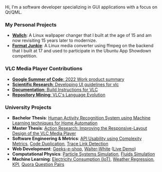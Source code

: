 Hi, I'm a software developer specializing in GUI applications with a focus on Qt/QML.

### My Personal Projects

* **[Wallch](https://github.com/LeonVitanos/Wallch)**: A Linux wallpaper changer that I built at the age of 15 and am now revisiting 15 years later to modernize.
* **[Format Junkie](https://github.com/LeonVitanos/Format-Junkie)**: A Linux media converter using ffmpeg on the backend that I built at 17 and used to participate in the Ubuntu App Showdown competition.

### VLC Media Player Contributions

* [**Google Summer of Code**: 2022 Work product summary](https://github.com/LeonVitanos/vlc-GSoC-2022-Report)
* [**Scientific Research**: Developing UI guidelines for vlc](https://leonvitanos.github.io/vlc-guidelines/)
* [**Documentation**: Build Instructions for VLC](https://github.com/LeonVitanos/vlc-build-instructions)
* [**Repository Mining**: VLC's Language Evolution](https://github.com/LeonVitanos/vlc-repository-mining)

### University Projects
* **Bachelor Thesis**: [Human Activity Recognition System using Machine Learning techniques for Home Automation](https://github.com/LeonVitanos/bachelor-thesis)
* **Master Thesis**: [Action Research: Improving the Responsive-Layout Design of the VLC Media Player](https://github.com/LeonVitanos/vlc-guidelines)
* **Software Engineering & Metrics**: [API Usability using Complexity Metrics](https://github.com/LeonVitanos/api-usability-evaluation), [Code Duplication](https://github.com/LeonVitanos/code-duplication), [Trace Link Detection](https://github.com/LeonVitanos/trace-link-detection)
* **Web Development**: [Geeks-e-shop](https://github.com/LeonVitanos/Geeks-e-shop), [Walter-White](https://github.com/LeonVitanos/Walter-White) ([Live Demo](https://leonvitanos.github.io/Walter-White/))
* **Computational Physics**: [Particle Systems Simulation](https://github.com/LeonVitanos/particle-systems-simulation), [Fluids Simulation](https://github.com/LeonVitanos/fluids-simulation)
* **Machine Learning**: [Electricity Consumption (IoT)](https://github.com/LeonVitanos/electricity-consumption-IoT-analysis/blob/master/electricity-consumption-notebook.ipynb), [Weather Regression](https://github.com/LeonVitanos/Humidity/blob/master/weather_regression.ipynb), [KPI](https://github.com/LeonVitanos/KPI/blob/master/KPI.ipynb), [Quora Question Pairs](https://github.com/LeonVitanos/Quora-Question-Pairs/blob/master/QuestionPairs.ipynb) 